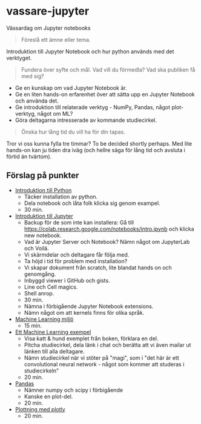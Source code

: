 # vassare-jupyter
Vässardag om Jupyter notebooks

> Föreslå ett ämne eller tema.

Introduktion till Jupyter Notebook och hur python används med det verktyget.

> Fundera över syfte och mål. Vad vill du förmedla? Vad ska publiken få med sig?

- Ge en kunskap om vad Jupyter Notebook är.
- Ge en liten hands-on erfarenhet över att sätta upp en Jupyter Notebook och använda det.
- Ge introduktion till relaterade verktyg - NumPy, Pandas, något plot-verktyg, något om ML?
- Göra deltagarna intresserade av kommande studiecirkel.

> Önska hur lång tid du vill ha för din tapas.

Tror vi oss kunna fylla tre timmar? To be decided shortly perhaps. Med lite hands-on kan ju tiden dra iväg (och hellre säga för lång tid och avsluta i förtid än tvärtom).

## Förslag på punkter

- [Introduktion till Python](Python.ipynb)
  - Täcker installation av python.
  - Dela notebook och låta folk klicka sig genom exampel.
  - 30 min.
- [Introduktion till Jupyter](INTRODUKTION.md)
  - Backup för de som inte kan installera: Gå till https://colab.research.google.com/notebooks/intro.ipynb och klicka new notebook.
  - Vad är Jupyter Server och Notebook? Nämn något om JupyterLab och Voilá.
  - Vi skärmdelar och deltagare får följa med.
  - Ta höjd i tid för problem med installation?
  - Vi skapar dokument från scratch, lite blandat hands on och genomgång.
  - Inbyggd viewer i GitHub och gists.
  - Line och Cell magics.
  - Shell anrop.
  - 30 min.
  - Nämna i förbigående Jupyter Notebook extensions.
  - Nämn något om att kernels finns för olika språk.
- [Machine Learning miljö](Hardware.ipynb)
  - 15 min.
- [Ett Machine Learning exempel](ml-example.ipynb)
  - Visa katt & hund exemplet från boken, förklara en del.
  - Pitcha studiecirkel, dela länk i chat och berätta att vi även mailar ut länken till alla deltagare.
  - Nämn studiecirkel när vi stöter på "magi", som i "det här är ett convolutional neural network - något som kommer att studeras i studiecirkeln"
  - 20 min.
- [Pandas](Pandas.ipynb)
  - Nämner numpy och scipy i förbigående
  - Kanske en plot-del.
  - 20 min.
- [Plottning med plotly](plotly.ipynb)
  - 20 min.
